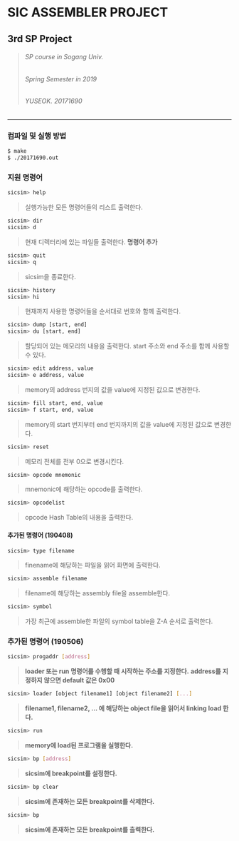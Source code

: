 SIC ASSEMBLER PROJECT
=================
3rd SP Project
--------------

> ###### SP course in Sogang Univ.
> ###### Spring Semester in 2019
> ###### YUSEOK. 20171690

-------------------------
### 컴파일 및 실행 방법
```bash
$ make
$ ./20171690.out
```

### 지원 명령어
```bash
sicsim> help
```
> 실행가능한 모든 명령어들의 리스트 출력한다.

```bash
sicsim> dir
sicsim> d
```
> 현재 디렉터리에 있는 파일들 출력한다.
> **명령어 추가**

```bash
sicsim> quit
sicsim> q
```
> sicsim을 종료한다.

```bash
sicsim> history
sicsim> hi
```
> 현재까지 사용한 명령어들을 순서대로 번호와 함께 출력한다.

```bash
sicsim> dump [start, end]
sicsim> du [start, end]
```
> 할당되어 있는 메모리의 내용을 출력한다.
> start 주소와 end 주소를 함께 사용할 수 있다.

```bash
sicsim> edit address, value
sicsim> e address, value
```
> memory의 address 번지의 값을 value에 지정된 값으로 변경한다.

```bash
sicsim> fill start, end, value
sicsim> f start, end, value
```
> memory의 start 번지부터 end 번지까지의 값을 value에 지정된 값으로 변경한다.

```bash
sicsim> reset
```
> 메모리 전체를 전부 0으로 변경시킨다.

```bash
sicsim> opcode mnemonic
```
> mnemonic에 해당하는 opcode를 출력한다.

```bash
sicsim> opcodelist
```
> opcode Hash Table의 내용을 출력한다.

#### 추가된 명령어 (190408)
```bash
sicsim> type filename
```
> finename에 해당하는 파일을 읽어 화면에 출력한다.

```bash
sicsim> assemble filename
```
> filename에 해당하는 assembly file을 assemble한다.

```bash
sicsim> symbol
```
> 가장 최근에 assemble한 파일의 symbol table을 Z-A 순서로 출력한다.


### 추가된 명령어 (190506)
```bash
sicsim> progaddr [address]
```
> **loader 또는 run 명령어를 수행할 때 시작하는 주소를 지정한다.** 
> **address를 지정하지 않으면 default 값은 0x00**

```bash
sicsim> loader [object filename1] [object filename2] [...]
```
> **filename1, filename2, ... 에 해당하는 object file을 읽어서 linking load 한다.**

```bash
sicsim> run
```
> **memory에 load된 프로그램을 실행한다.**

```bash
sicsim> bp [address]
```
> **sicsim에 breakpoint를 설정한다.**

```bash
sicsim> bp clear
```
> **sicsim에 존재하는 모든 breakpoint를 삭제한다.**


```bash
sicsim> bp
```
> **sicsim에 존재하는 모든 breakpoint를 출력한다.**

